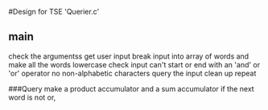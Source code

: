 #Design for TSE 'Querier.c'

## main
check the argumentss
get user input
	break input into array of words and make all the words lowercase
	check input
		can't start or end with an 'and' or 'or' operator
		no non-alphabetic characters
	query the input
	clean up
	repeat

###Query
make a product accumulator and a sum accumulator
if the next word is not or, 
